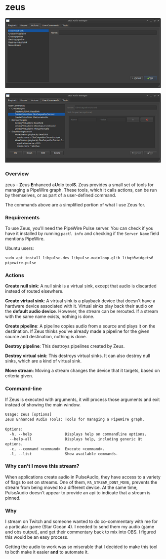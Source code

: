 zeus
====

![Actions](resources/zeus_actions.png)

![Commands](resources/zeus_commands.png)

### Overview

zeus - **Z**eus **E**nhanced a**U**dio tool**S**. Zeus provides a small set of
tools for managing a PipeWire graph. These tools, which it calls actions, can be
run by themselves, or as part of a user-defined command.

The commands above are a simplified portion of what I use Zeus for.

### Requirements

To use Zeus, you'll need the PipeWire Pulse server. You can check if you have
it installed by running `pactl info` and checking if the `Server Name` field
mentions PipeWire.

Ubuntu users:

```
sudo apt install libpulse-dev libpulse-mainloop-glib libqt6widgets6 pipewire-pulse 
```

### Actions

**Create null sink**: A null sink is a virtual sink, except that audio is
discarded instead of routed elsewhere.

**Create virtual sink**: A virtual sink is a playback device that doesn't have
a hardware device associated with it. Virtual sinks play back their audio on the
**default audio device**. However, the stream can be rerouted. If a stream with
the same name exists, nothing is done.

**Create pipeline**: A pipeline copies audio from a source and plays it on the
destination. If Zeus thinks you've already made a pipeline for the given source
and destination, nothing is done.

**Destroy pipeline**: This destroys pipelines created by Zeus.

**Destroy virtual sink**: This destroys virtual sinks. It can also destroy null
sinks, which are a kind of virtual sink.

**Move stream**: Moving a stream changes the device that it targets, based on
criteria given.

### Command-line

If Zeus is executed with arguments, it will process those arguments and exit
instead of showing the main window.

```
Usage: zeus [options]
Zeus Enhanced Audio Tools: Tools for managing a PipeWire graph.

Options:
  -h, --help               Displays help on commandline options.
  --help-all               Displays help, including generic Qt options.
  -c, --command <command>  Execute <command>.
  -l, --list               Show available commands.
```

### Why can't I move this stream?

When applications create audio in PulseAudio, they have access to a variety of
flags to set on streams. One of them, `PA_STREAM_DONT_MOVE`, prevents the stream
from being moved to a different device. At the same time, PulseAudio doesn't
appear to provide an api to indicate that a stream is pinned.

### Why

I stream on Twitch and someone wanted to do co-commentary with me for a
particular game (Star Ocean 4). I needed to send them my audio (game and obs
output), and get their commentary back to mix into OBS. I figured this would be
an easy process.

Getting the audio to work was so miserable that I decided to make this tool to
both make it easier **and** to automate it.
